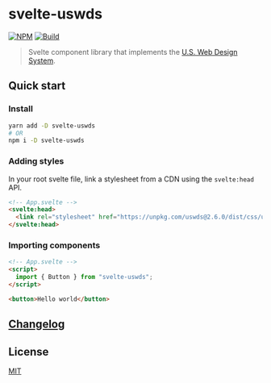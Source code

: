 # svelte-uswds

[![NPM][npm]][npm-url]
[![Build][build]][build-badge]

> Svelte component library that implements the [U.S. Web Design System](https://designsystem.digital.gov/).

## Quick start

### Install

```bash
yarn add -D svelte-uswds
# OR
npm i -D svelte-uswds
```

### Adding styles

In your root svelte file, link a stylesheet from a CDN using the `svelte:head` API.

```html
<!-- App.svelte -->
<svelte:head>
  <link rel="stylesheet" href="https://unpkg.com/uswds@2.6.0/dist/css/uswds.min.css" />
</svelte:head>
```

### Importing components

```html
<!-- App.svelte -->
<script>
  import { Button } from "svelte-uswds";
</script>

<button>Hello world</button>
```

## [Changelog](CHANGELOG.md)

## License

[MIT](LICENSE)

[npm]: https://img.shields.io/npm/v/svelte-uswds.svg?color=blue
[npm-url]: https://npmjs.com/package/svelte-uswds
[build]: https://travis-ci.com/metonym/svelte-uswds.svg?branch=master
[build-badge]: https://travis-ci.com/metonym/svelte-uswds
